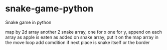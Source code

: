 # snake-game-python
Snake game in python


map by 2d array
another 2 snake array, one for x one for y, append on each array as apple is eaten
as added on snake array, put it on the map array in the move loop
add comdition if next place is snake itself or the border